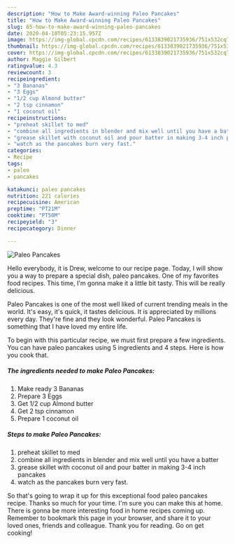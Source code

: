 ```yaml
---
description: "How to Make Award-winning Paleo Pancakes"
title: "How to Make Award-winning Paleo Pancakes"
slug: 65-how-to-make-award-winning-paleo-pancakes
date: 2020-04-10T05:23:15.957Z
image: https://img-global.cpcdn.com/recipes/6133839021735936/751x532cq70/paleo-pancakes-recipe-main-photo.jpg
thumbnail: https://img-global.cpcdn.com/recipes/6133839021735936/751x532cq70/paleo-pancakes-recipe-main-photo.jpg
cover: https://img-global.cpcdn.com/recipes/6133839021735936/751x532cq70/paleo-pancakes-recipe-main-photo.jpg
author: Maggie Gilbert
ratingvalue: 4.3
reviewcount: 3
recipeingredient:
- "3 Bananas"
- "3 Eggs"
- "1/2 cup Almond butter"
- "2 tsp cinnamon"
- "1 coconut oil"
recipeinstructions:
- "preheat skillet to med"
- "combine all ingredients in blender and mix well until you have a batter"
- "grease skillet with coconut oil and pour batter in making 3-4 inch pancakes"
- "watch as the pancakes burn very fast."
categories:
- Recipe
tags:
- paleo
- pancakes

katakunci: paleo pancakes 
nutrition: 221 calories
recipecuisine: American
preptime: "PT21M"
cooktime: "PT50M"
recipeyield: "3"
recipecategory: Dinner

---
```



![Paleo Pancakes](https://img-global.cpcdn.com/recipes/6133839021735936/751x532cq70/paleo-pancakes-recipe-main-photo.jpg)

Hello everybody, it is Drew, welcome to our recipe page. Today, I will show you a way to prepare a special dish, paleo pancakes. One of my favorites food recipes. This time, I'm gonna make it a little bit tasty. This will be really delicious.

Paleo Pancakes is one of the most well liked of current trending meals in the world. It's easy, it's quick, it tastes delicious. It is appreciated by millions every day. They're fine and they look wonderful. Paleo Pancakes is something that I have loved my entire life.




To begin with this particular recipe, we must first prepare a few ingredients. You can have paleo pancakes using 5 ingredients and 4 steps. Here is how you cook that.

##### The ingredients needed to make Paleo Pancakes:

1. Make ready 3 Bananas
1. Prepare 3 Eggs
1. Get 1/2 cup Almond butter
1. Get 2 tsp cinnamon
1. Prepare 1 coconut oil




##### Steps to make Paleo Pancakes:

1. preheat skillet to med
1. combine all ingredients in blender and mix well until you have a batter
1. grease skillet with coconut oil and pour batter in making 3-4 inch pancakes
1. watch as the pancakes burn very fast.




So that's going to wrap it up for this exceptional food paleo pancakes recipe. Thanks so much for your time. I'm sure you can make this at home. There is gonna be more interesting food in home recipes coming up. Remember to bookmark this page in your browser, and share it to your loved ones, friends and colleague. Thank you for reading. Go on get cooking!
